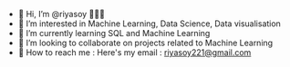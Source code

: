 - 👋 Hi, I’m @riyasoy 👩🏻‍🎓
- 👀 I’m interested in Machine Learning, Data Science, Data visualisation 
- 🌱 I’m currently learning SQL and Machine Learning
- 💫 I’m looking to collaborate on projects related to Machine Learning
- 🎐 How to reach me : Here's my email : riyasoy221@gmail.com

<!---
riyasoy/riyasoy is a ✨ special ✨ repository because its `README.md` (this file) appears on your GitHub profile.
You can click the Preview link to take a look at your changes.
--->
